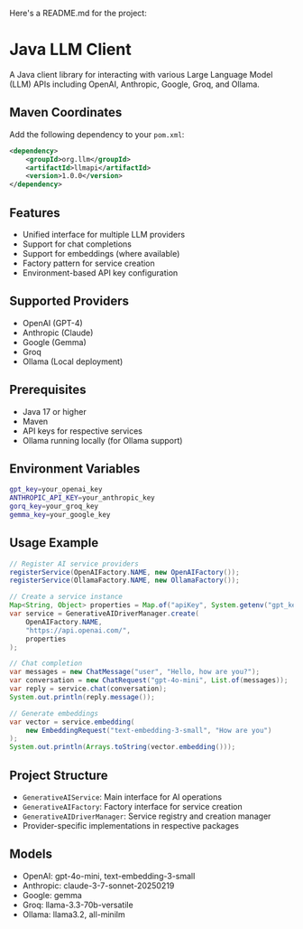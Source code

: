 Here's a README.md for the project:


# Java LLM Client

A Java client library for interacting with various Large Language Model (LLM) APIs including OpenAI, Anthropic, Google, Groq, and Ollama.

## Maven Coordinates

Add the following dependency to your `pom.xml`:

```xml
<dependency>
    <groupId>org.llm</groupId>
    <artifactId>llmapi</artifactId>
    <version>1.0.0</version>
</dependency>
```

## Features

- Unified interface for multiple LLM providers
- Support for chat completions
- Support for embeddings (where available)
- Factory pattern for service creation
- Environment-based API key configuration

## Supported Providers

- OpenAI (GPT-4)
- Anthropic (Claude)
- Google (Gemma)
- Groq
- Ollama (Local deployment)

## Prerequisites

- Java 17 or higher
- Maven
- API keys for respective services
- Ollama running locally (for Ollama support)

## Environment Variables

```bash
gpt_key=your_openai_key
ANTHROPIC_API_KEY=your_anthropic_key
gorq_key=your_groq_key
gemma_key=your_google_key
```

## Usage Example

```java
// Register AI service providers
registerService(OpenAIFactory.NAME, new OpenAIFactory());
registerService(OllamaFactory.NAME, new OllamaFactory());

// Create a service instance
Map<String, Object> properties = Map.of("apiKey", System.getenv("gpt_key"));
var service = GenerativeAIDriverManager.create(
    OpenAIFactory.NAME, 
    "https://api.openai.com/", 
    properties
);

// Chat completion
var messages = new ChatMessage("user", "Hello, how are you?");
var conversation = new ChatRequest("gpt-4o-mini", List.of(messages));
var reply = service.chat(conversation);
System.out.println(reply.message());

// Generate embeddings
var vector = service.embedding(
    new EmbeddingRequest("text-embedding-3-small", "How are you")
);
System.out.println(Arrays.toString(vector.embedding()));
```

## Project Structure

- `GenerativeAIService`: Main interface for AI operations
- `GenerativeAIFactory`: Factory interface for service creation
- `GenerativeAIDriverManager`: Service registry and creation manager
- Provider-specific implementations in respective packages

## Models

- OpenAI: gpt-4o-mini, text-embedding-3-small
- Anthropic: claude-3-7-sonnet-20250219
- Google: gemma
- Groq: llama-3.3-70b-versatile
- Ollama: llama3.2, all-minilm
```
